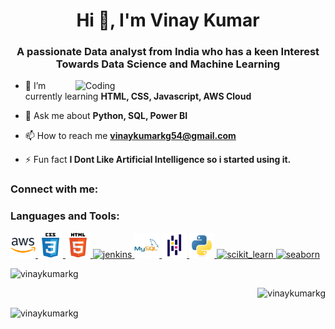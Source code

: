 <h1 align="center">Hi 👋, I'm Vinay Kumar</h1>
<h3 align="center">A passionate Data analyst from India who has a keen Interest Towards Data Science and Machine Learning</h3>
<img align="right" alt="Coding" width="400" src="https://indoanalytica.com/static/images/data-science-2.gif">


- 🌱 I’m currently learning **HTML, CSS, Javascript, AWS Cloud**

- 💬 Ask me about **Python, SQL, Power BI**

- 📫 How to reach me **vinaykumarkg54@gmail.com**

- ⚡ Fun fact **I Dont Like Artificial Intelligence so i started using it.**

<h3 align="left">Connect with me:</h3>
<p align="left">
</p>

<h3 align="left">Languages and Tools:</h3>
<p align="left"> <a href="https://aws.amazon.com" target="_blank" rel="noreferrer"> <img src="https://raw.githubusercontent.com/devicons/devicon/master/icons/amazonwebservices/amazonwebservices-original-wordmark.svg" alt="aws" width="40" height="40"/> </a> <a href="https://www.w3schools.com/css/" target="_blank" rel="noreferrer"> <img src="https://raw.githubusercontent.com/devicons/devicon/master/icons/css3/css3-original-wordmark.svg" alt="css3" width="40" height="40"/> </a> <a href="https://www.w3.org/html/" target="_blank" rel="noreferrer"> <img src="https://raw.githubusercontent.com/devicons/devicon/master/icons/html5/html5-original-wordmark.svg" alt="html5" width="40" height="40"/> </a> <a href="https://www.jenkins.io" target="_blank" rel="noreferrer"> <img src="https://www.vectorlogo.zone/logos/jenkins/jenkins-icon.svg" alt="jenkins" width="40" height="40"/> </a> <a href="https://www.mysql.com/" target="_blank" rel="noreferrer"> <img src="https://raw.githubusercontent.com/devicons/devicon/master/icons/mysql/mysql-original-wordmark.svg" alt="mysql" width="40" height="40"/> </a> <a href="https://pandas.pydata.org/" target="_blank" rel="noreferrer"> <img src="https://raw.githubusercontent.com/devicons/devicon/2ae2a900d2f041da66e950e4d48052658d850630/icons/pandas/pandas-original.svg" alt="pandas" width="40" height="40"/> </a> <a href="https://www.python.org" target="_blank" rel="noreferrer"> <img src="https://raw.githubusercontent.com/devicons/devicon/master/icons/python/python-original.svg" alt="python" width="40" height="40"/> </a> <a href="https://scikit-learn.org/" target="_blank" rel="noreferrer"> <img src="https://upload.wikimedia.org/wikipedia/commons/0/05/Scikit_learn_logo_small.svg" alt="scikit_learn" width="40" height="40"/> </a> <a href="https://seaborn.pydata.org/" target="_blank" rel="noreferrer"> <img src="https://seaborn.pydata.org/_images/logo-mark-lightbg.svg" alt="seaborn" width="40" height="40"/> </a> </p>

<p><img align="left-Bottom" src="https://github-readme-stats.vercel.app/api/top-langs?username=vinaykumarkg&show_icons=true&locale=en&layout=compact" alt="vinaykumarkg" /></p>

<p>&nbsp;<img align="right" src="https://github-readme-stats.vercel.app/api?username=vinaykumarkg&show_icons=true&locale=en" alt="vinaykumarkg" /></p>

<p><img align="center" src="https://github-readme-streak-stats.herokuapp.com/?user=vinaykumarkg&" alt="vinaykumarkg" /></p>
